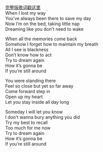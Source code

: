 [完整版歌词戳这里](https://weibo.com/tv/v/HEtPVxgtV?fid=1034:4396476818757035)  
When I lost my way  
You’ve always been there to save my day  
Now I’m on the bed, taking little nap  
Dreaming like you don't need to wake

When all the memories come back  
Somehow I forget how to maintain my breath  
All I see is blackness  
Don’t know how to act  
Try to dream again  
How it’s gonna be  
If you’re still around

You were standing there  
Feel so close but yet so far away  
Come forward step in  
Open up my heart  
Let you stay inside all day long

Someday I will let you know   
I don't wanna bury anything you did  
Try my best to recall  
Too much for me now  
Try to dream again  
How it’s gonna be  
If you’re still around